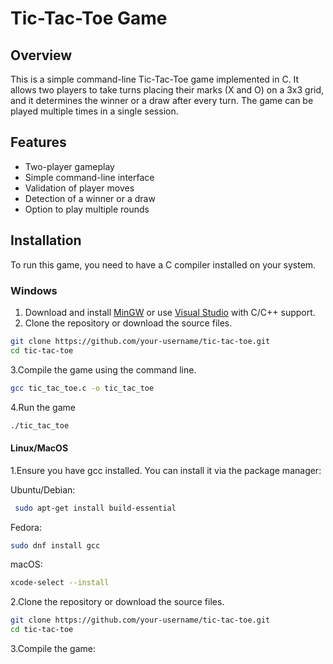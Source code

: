 # Tic-Tac-Toe Game

## Overview
This is a simple command-line Tic-Tac-Toe game implemented in C. It allows two players to take turns placing their marks (X and O) on a 3x3 grid, and it determines the winner or a draw after every turn. The game can be played multiple times in a single session.

## Features
- Two-player gameplay
- Simple command-line interface
- Validation of player moves
- Detection of a winner or a draw
- Option to play multiple rounds

## Installation
To run this game, you need to have a C compiler installed on your system.

### Windows
 1. Download and install [MinGW](http://www.mingw.org/) or use [Visual Studio](https://visualstudio.microsoft.com/) with C/C++ support.
 2. Clone the repository or download the source files.
 
   ```bash
   git clone https://github.com/your-username/tic-tac-toe.git
   cd tic-tac-toe
   ```
 3.Compile the game using the command line.
 
   ```bash
   gcc tic_tac_toe.c -o tic_tac_toe
   ```
 4.Run the game
   ```bash
  ./tic_tac_toe
   ```
#### Linux/MacOS
1.Ensure you have gcc installed. You can install it via the package manager:

Ubuntu/Debian:

```bash
 sudo apt-get install build-essential
```
Fedora:

```bash
sudo dnf install gcc
```
macOS:

```bash
xcode-select --install
```
2.Clone the repository or download the source files.

```bash
git clone https://github.com/your-username/tic-tac-toe.git
cd tic-tac-toe
```

3.Compile the game:



